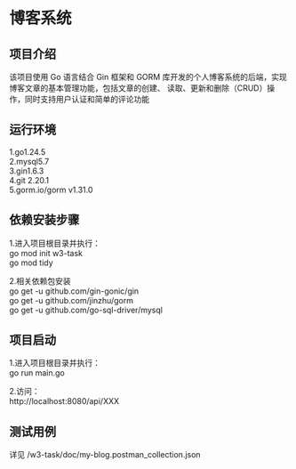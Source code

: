 # 博客系统

## 项目介绍
该项目使用 Go 语言结合 Gin 框架和 GORM 库开发的个人博客系统的后端，实现博客文章的基本管理功能，包括文章的创建、
读取、更新和删除（CRUD）操作，同时支持用户认证和简单的评论功能
 
## 运行环境
1.go1.24.5  
2.mysql5.7  
3.gin1.6.3  
4.git 2.20.1  
5.gorm.io/gorm v1.31.0


## 依赖安装步骤
1.进入项目根目录并执行：  
go mod init w3-task  
go mod tidy  

2.相关依赖包安装  
go get -u github.com/gin-gonic/gin  
go get -u github.com/jinzhu/gorm  
go get -u github.com/go-sql-driver/mysql  

## 项目启动
1.进入项目根目录并执行：  
go run main.go  

2.访问：   
http://localhost:8080/api/XXX  

## 测试用例
详见 /w3-task/doc/my-blog.postman_collection.json

